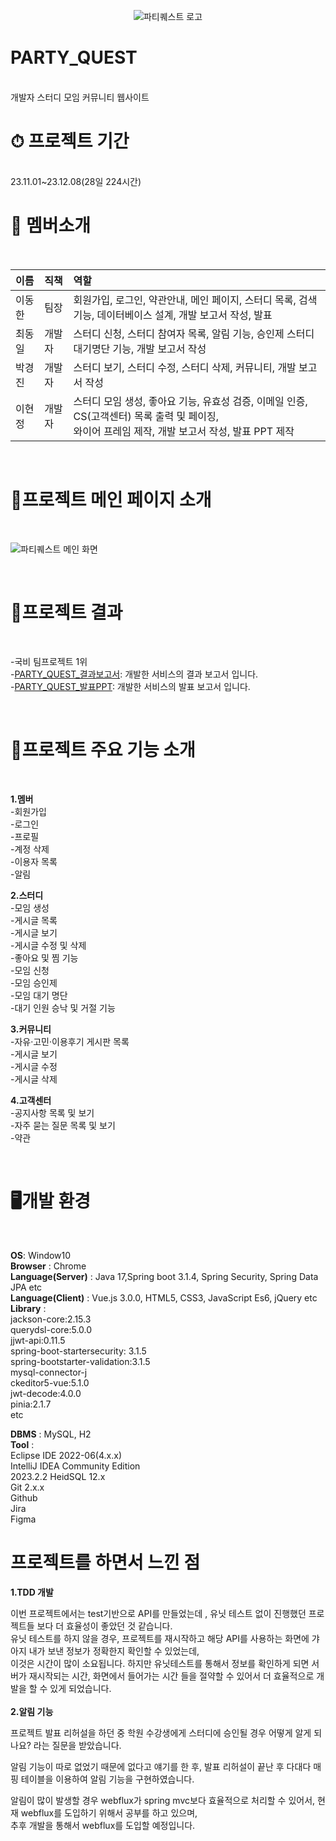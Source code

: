 <div align=center>

  ![파티퀘스트 로고](https://github.com/bllor/Project2023/assets/136154061/40df2242-f521-40b4-b8e5-6a67b0289f22)

</div>

<h1> PARTY_QUEST</h1><br>
개발자 스터디 모임 커뮤니티 웹사이트


<br>
<h1> ⏱ 프로젝트 기간</h1><br>
23.11.01~23.12.08(28일 224시간)

<br>
<h1>👫 멤버소개</h1><br>

|이름|직책|역할|
|:------|:------|:------|
|이동한|팀장|회원가입, 로그인, 약관안내, 메인 페이지, 스터디 목록, 검색 기능, 데이터베이스 설계, 개발 보고서 작성, 발표|
|최동일|개발자|스터디 신청, 스터디 참여자 목록, 알림 기능, 승인제 스터디 대기명단 기능, 개발 보고서 작성|
|박경진|개발자|스터디 보기, 스터디 수정, 스터디 삭제, 커뮤니티, 개발 보고서 작성|
|이현정|개발자|스터디 모임 생성, 좋아요 기능, 유효성 검증, 이메일 인증, CS(고객센터) 목록 출력 및 페이징,<br> 와이어 프레임 제작, 개발 보고서 작성, 발표 PPT 제작|
<br>
<h1>🌟프로젝트 메인 페이지 소개</h1><br>

![파티퀘스트 메인 화면](https://github.com/Phoenix-Argo/partyquest/assets/136154061/92938a4c-f031-4c6f-a77c-8f3ae325dca7)

<br>
<h1> 🎱프로젝트 결과</h1><br>

-국비 팀프로젝트 1위<br>
-[PARTY_QUEST_결과보고서](https://github.com/Phoenix-Argo/partyquest/files/13626327/PARTY_QUEST_.pdf): 개발한 서비스의 결과 보고서 입니다.<br>
-[PARTY_QUEST_발표PPT](https://github.com/Phoenix-Argo/partyquest/files/13626330/party_quest_PPT.pdf): 개발한 서비스의 발표 보고서 입니다.

<br>
<h1> 🌝프로젝트 주요 기능 소개</h1><br>

**1.멤버**<br>
-회원가입<br>
-로그인<br>
-프로필<br>
-계정 삭제<br>
-이용자 목록<br>
-알림<br>

**2.스터디**<br>
-모임 생성<br>
-게시글 목록<br>
-게시글 보기<br>
-게시글 수정 및 삭제<br>
-좋아요 및 찜 기능<br>
-모임 신청<br>
-모임 승인제<br>
-모임 대기 명단<br>
-대기 인원 승낙 및 거절 기능<br>

**3.커뮤니티**<br>
-자유·고민·이용후기 게시판 목록<br>
-게시글 보기 <br>
-게시글 수정 <br>
-게시글 삭제<br>

**4.고객센터**<br>
-공지사항 목록 및 보기<br>
-자주 묻는 질문 목록 및 보기<br>
-약관<br>

<br>
<h1> 🖥개발 환경</h1><br>

**OS**: Window10<br>
**Browser** : Chrome<br>
**Language(Server)** : Java 17,Spring boot 3.1.4, Spring Security, Spring Data JPA etc<br>
**Language(Client)** : Vue.js 3.0.0, HTML5, CSS3, JavaScript Es6, jQuery etc<br>
**Library** : <br>
jackson-core:2.15.3<br> 
querydsl-core:5.0.0 <br>
jjwt-api:0.11.5<br>
spring-boot-startersecurity: 3.1.5<br>
spring-bootstarter-validation:3.1.5 <br>
mysql-connector-j <br>
ckeditor5-vue:5.1.0<br>
jwt-decode:4.0.0<br>
pinia:2.1.7<br>
etc<br>

**DBMS** : MySQL, H2<br>
**Tool** :<br> Eclipse IDE 2022-06(4.x.x)<br> IntelliJ IDEA Community Edition<br>
2023.2.2 HeidSQL 12.x <br>Git 2.x.x <br>Github<br> Jira<br> Figma

<h1>프로젝트를 하면서 느낀 점</h1>

**1.TDD 개발**

이번 프로젝트에서는 test기반으로 API를 만들었는데 , 유닛 테스트 없이 진행했던 프로젝트들 보다 더 효율성이 좋았던 것 같습니다.<br> 
유닛 테스트를 하지 않을 경우, 프로젝트를 재시작하고 해당 API를 사용하는 화면에 갸아지 내가 보낸 정보가 정확한지 확인할 수 있었는데,<br> 이것은 시간이 많이 소요됩니다.
하지만 유닛테스트를 통해서 정보를 확인하게 되면 서버가 재시작되는 시간, 화면에서 들어가는 시간 들을 절약할 수 있어서 더 효율적으로 개발을 할 수 있게 되었습니다.</br>
<br>
**2.알림 기능**

프로젝트 발표 리허설을 하던 중 학원 수강생에게 스터디에 승인될 경우 어떻게 알게 되나요? 라는 질문을 받았습니다.<br>

알림 기능이 따로 없었기 때문에 없다고 얘기를 한 후, 발표 리허설이 끝난 후 다대다 매핑 테이블을 이용하여 알림 기능을 구현하였습니다.<br>

알림이 많이 발생할 경우 webflux가 spring mvc보다 효율적으로 처리할 수 있어서, 현재 webflux를 도입하기 위해서 공부를 하고 있으며,<br> 추후 개발을 통해서 webflux를 도입할 예정입니다.



